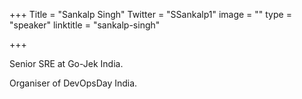 +++
Title = "Sankalp Singh"
Twitter = "SSankalp1"
image = ""
type = "speaker"
linktitle = "sankalp-singh"

+++


<p>Senior SRE at Go-Jek India.<p>
<p>Organiser of DevOpsDay India.<p>
